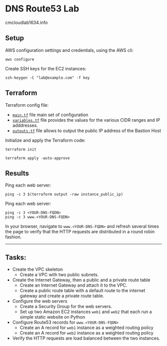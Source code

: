 # DNS Route53 Lab

cmcloudlab1634.info

## Setup

AWS configuration settings and credentials, using the AWS cli:
```
aws configure
```

Create SSH keys for the EC2 instances:
```
ssh-keygen -C "lab@example.com" -f key
```

## Terraform 
Terraform config file: 

- [`main.tf`](main.tf) file main set of configuration
- [`variables.tf`](variables.tf) file provides the values for the various CIDR ranges and IP adddresses.
- [`outputs.tf`](outputs.tf) file allows to output the public IP address of the Bastion Host

Initialize and apply the Terraform code:
```
terraform init

terraform apply -auto-approve
```

## Results

Ping each web server:
```
ping -c 3 $(terraform output -raw instance_public_ip)
```

Ping each web server:
```
ping -c 3 <YOUR-DNS-FQDN>
ping -c 3 www.<YOUR-DNS-FQDN>
```

In your browser, navigate to `www.<YOUR-DNS-FQDN>` and refresh several times the page to verify that the HTTP requests are distributed in a round robin fashion. 

---
## Tasks:
- Create the VPC skeleton
    - Create a VPC with two public subnets.
- Create the Internet Gateway, then a public and a private route table
    - Create an Internet Gateway and attach it to the VPC. 
    - Create a public route table with a default route to the internet gateway and create a private route table.
- Configure the web servers
    - Create a Security Group for the web servers.
    - Set up two Amazon EC2 instances `web1` and `web2` that each run a simple static website on Python
- Configure Route53 records for `www.<YOUR-DNS-FQDN>`
    - Create an A record for `web1` instance as a weighted routing policy 
    - Create an A record for `web2` instance as a weighted routing policy
- Verify the HTTP requests are load balanced between the two instances.

